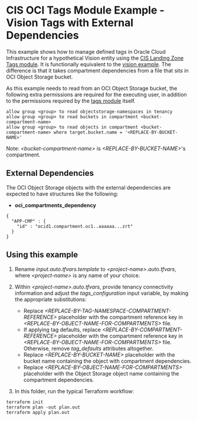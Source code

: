 # CIS OCI Tags Module Example - Vision Tags with External Dependencies

This example shows how to manage defined tags in Oracle Cloud Infrastructure for a hypothetical Vision entity using the [CIS Landing Zone Tags module](../..). It is functionally equivalent to the [vision example](../vision/). The difference is that it takes compartment dependencies from a file that sits in OCI Object Storage bucket.

As this example needs to read from an OCI Object Storage bucket, the following extra permissions are required for the executing user, in addition to the permissions required by the [tags module](../..) itself.

```
allow group <group> to read objectstorage-namespaces in tenancy
allow group <group> to read buckets in compartment <bucket-compartment-name>
allow group <group> to read objects in compartment <bucket-compartment-name> where target.bucket.name = '<REPLACE-BY-BUCKET-NAME>'
```
Note: *\<bucket-compartment-name\>* is *\<REPLACE-BY-BUCKET-NAME\>*'s compartment.

## External Dependencies

The OCI Object Storage objects with the external dependencies are expected to have structures like the following:
- **oci_compartments_dependency**
```
{
  "APP-CMP" : {
    "id" : "ocid1.compartment.oc1..aaaaaa...zrt"
  }
}
```

## Using this example

1. Rename *input.auto.tfvars.template* to *\<project-name\>.auto.tfvars*, where *\<project-name\>* is any name of your choice.

2. Within *\<project-name\>.auto.tfvars*, provide tenancy connectivity information and adjust the *tags_configuration* input variable, by making the appropriate substitutions: 
   - Replace *\<REPLACE-BY-TAG-NAMESPACE-COMPARTMENT-REFERENCE\>* placeholder with the compartment reference key in *\<REPLACE-BY-OBJECT-NAME-FOR-COMPARTMENTS\>* file.
   - If applying tag defaults, replace *\<REPLACE-BY-COMPARTMENT-REFERENCE\>* placeholder with the compartment reference key in *\<REPLACE-BY-OBJECT-NAME-FOR-COMPARTMENTS\>* file. Otherwise, remove *tag_defaults* attributes altogether.
   - Replace *\<REPLACE-BY-BUCKET-NAME\>* placeholder with the bucket name containing the object with compartment dependencies.
   - Replace *\<REPLACE-BY-OBJECT-NAME-FOR-COMPARTMENTS\>* placeholder with the Object Storage object name containing the compartment dependencies.

3. In this folder, run the typical Terraform workflow:
```
terraform init
terraform plan -out plan.out
terraform apply plan.out
```